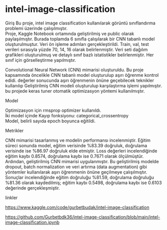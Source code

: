 # intel-image-classification

Giriş
Bu proje, intel image classification kullanılarak görüntü sınıflandırma problemi üzerinde çalışılmıştır.  
Proje, Kaggle Notebook ortamında geliştirilmiş ve public olarak paylaşılmıştır. Burada toplamda 6 sınıfla çalışılarak bir CNN tabanlı model oluşturulmuştur. Veri ön işleme adımları gerçekleştirildi. Train, val, test verileri sırasıyla yüzde 70, 14, 16 olarak belirlenmiştir. Veri seti dağılım grafikleri oluşturulmuş ve detaylı sınıf bazlı istatistikler belirlenmiştir. Her sınıf için görselleştirme yapılmıştır.

Convolutional Neural Network (CNN) mimarisi oluşturuldu. Bu proje kapsamında öncelikle CNN tabanlı model oluşturulup aşırı öğrenme kontrol edidi. değerler sonucunda aşırı öğrenmenin önüne geçebilecek teknikler kullanılıp Geliştirilmiş CNN modeli oluşturulup karşılaştırma işlemi yapılmıştır. bu projede keras tuner  otomatik optimizasyon yöntemi kullanılmıştır.

Model

Optimizasyon için rmsprop optimizer kullanıldı.  
İki model içinde Kayıp fonksiyonu: categorical_crossentropy  
Model, belirli sayıda epoch boyunca eğitildi.

Metrikler

CNN mimarisi tasarlanmış ve modelin performansı incelenmiştir. Eğitim süreci sonunda model, eğitim verisinde %83.39 doğruluk, doğrulama verisinde ise %86.97 doğruluk elde etmiştir. Loss değerleri incelendiğinde eğitim kaybı 0.8574, doğrulama kaybı ise 0.7671 olarak ölçülmüştür. Ardından, geliştirilmiş CNN mimarisi uygulanmıştır. Bu geliştirilmiş modelde dropout, batch normalization ve veri artırma (data augmentation) gibi yöntemler kullanılarak aşırı öğrenmenin önüne geçilmeye çalışılmıştır. Sonuçlar incelendiğinde eğitim doğruluğu %81.59, doğrulama doğruluğu %81.36 olarak kaydedilmiş; eğitim kaybı 0.5498, doğrulama kaybı ise 0.6103 değerinde gerçekleşmiştir. 

linkler

https://www.kaggle.com/code/gurbetbudak/intel-image-classification

https://github.com/Gurbetbdk36/intel-image-classification/blob/main/intel-image-classification.ipynb
